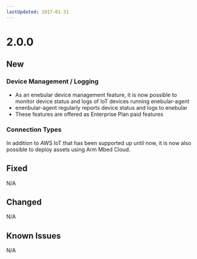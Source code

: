 ```yaml
---
lastUpdated: 2017-01-31
---
```


# 2.0.0

## New

### Device Management / Logging
* As an enebular device management feature, it is now possible to monitor device status and logs of IoT devices running enebular-agent
* enenbular-agent regularly reports device status and logs to enebular
* These features are offered as Enterprise Plan paid features

### Connection Types
In addition to AWS IoT that has been supported up until now, it is now also possible to deploy assets using Arm Mbed Cloud.

## Fixed
 N/A

## Changed
 N/A

## Known Issues
 N/A